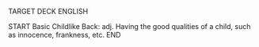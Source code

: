 TARGET DECK
ENGLISH

START
Basic
Childlike
Back: adj. Having the good qualities of a child, such as innocence, frankness, etc.
END
